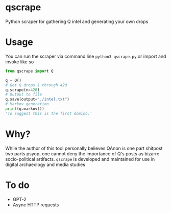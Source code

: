 # qscrape
Python scraper for gathering Q intel and generating your own drops
 
# Usage
You can run the scraper via command line ```python3 qscrape.py``` or import and invoke like so
```Python
from qscrape import Q

q = Q()
# Get Q drops 1 through 420
q.scrape(n=420)
# Output to file
q.save(output="./intel.txt")
# Markov generation
print(q.markov())
'To suggest this is the first domino.'
```
# Why?
While the author of this tool personally believes QAnon is one part shitpost two parts psyop, one cannot deny the importance of Q's posts as bizarre socio-political artifacts. `qscrape` is developed and maintained for use in digital archaeology and media studies

# To do
- GPT-2 
- Async HTTP requests
